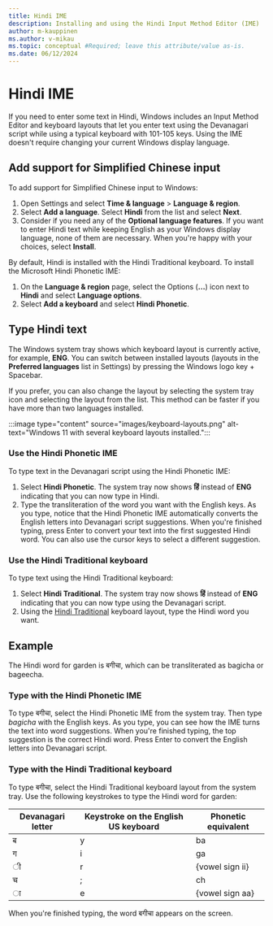 ```yaml
---
title: Hindi IME
description: Installing and using the Hindi Input Method Editor (IME)
author: m-kauppinen
ms.author: v-mikau
ms.topic: conceptual #Required; leave this attribute/value as-is.
ms.date: 06/12/2024
---
```


# Hindi IME

If you need to enter some text in Hindi, Windows includes an Input Method Editor and keyboard layouts that let you enter text using the Devanagari script while using a typical keyboard with 101-105 keys. Using the IME doesn't require changing your current Windows display language.

## Add support for Simplified Chinese input

To add support for Simplified Chinese input to Windows:

1. Open Settings and select **Time & language** > **Language & region**.
1. Select **Add a language**. Select **Hindi** from the list and select **Next**.
1. Consider if you need any of the **Optional language features**. If you want to enter Hindi text while keeping English as your Windows display language, none of them are necessary. When you're happy with your choices, select **Install**.

By default, Hindi is installed with the Hindi Traditional keyboard. To install the Microsoft Hindi Phonetic IME:

1. On the **Language & region** page, select the Options (**…**) icon next to **Hindi** and select **Language options**.
1. Select **Add a keyboard** and select **Hindi Phonetic**.

## Type Hindi text

The Windows system tray shows which keyboard layout is currently active, for example, **ENG**. You can switch between installed layouts (layouts in the **Preferred languages** list in Settings) by pressing the Windows logo key + Spacebar.

If you prefer, you can also change the layout by selecting the system tray icon and selecting the layout from the list. This method can be faster if you have more than two languages installed.

:::image type="content" source="images/keyboard-layouts.png" alt-text="Windows 11 with several keyboard layouts installed.":::

### Use the Hindi Phonetic IME

To type text in the Devanagari script using the Hindi Phonetic IME:

1. Select **Hindi Phonetic**. The system tray now shows **हिं** instead of **ENG** indicating that you can now type in Hindi.
1. Type the transliteration of the word you want with the English keys. As you type, notice that the Hindi Phonetic IME automatically converts the English letters into Devanagari script suggestions. When you're finished typing, press Enter to convert your text into the first suggested Hindi word. You can also use the cursor keys to select a different suggestion.

### Use the Hindi Traditional keyboard

To type text using the Hindi Traditional keyboard:

1. Select **Hindi Traditional**. The system tray now shows **हिं** instead of **ENG** indicating that you can now type using the Devanagari script.
1. Using the [Hindi Traditional](../keyboards/kbdinhin.md) keyboard layout, type the Hindi word you want.

## Example

The Hindi word for garden is बगीचा, which can be transliterated as bagicha or bageecha.

### Type with the Hindi Phonetic IME

To type बगीचा, select the Hindi Phonetic IME from the system tray. Then type *bagicha* with the English keys. As you type, you can see how the IME turns the text into word suggestions. When you're finished typing, the top suggestion is the correct Hindi word. Press Enter to convert the English letters into Devanagari script.

### Type with the Hindi Traditional keyboard

To type बगीचा, select the Hindi Traditional keyboard layout from the system tray. Use the following keystrokes to type the Hindi word for garden:

| Devanagari letter | Keystroke on the English US keyboard | Phonetic equivalent |
|----------------|--------------------------------------|---------------------|
| ब | y | ba |
| ग | i | ga |
| ◌ी | r | {vowel sign ii} |
| च | ; | ch |
| ◌ा | e | {vowel sign aa} |

When you're finished typing, the word बगीचा appears on the screen.
